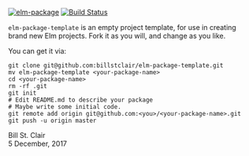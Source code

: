 [![elm-package](https://img.shields.io/badge/elm-1.0.0-blue.svg)](http://package.elm-lang.org/packages/billstclair/elm-package-template/latest)
[![Build Status](https://travis-ci.org/billstclair/elm-package-template.svg?branch=master)](https://travis-ci.org/billstclair/elm-package-template)

`elm-package-template` is an empty project template, for use in creating brand new Elm projects. Fork it as you will, and change as you like.

You can get it via:

    git clone git@github.com:billstclair/elm-package-template.git
    mv elm-package-template <your-package-name>
    cd <your-package-name>
    rm -rf .git
    git init
    # Edit README.md to describe your package
    # Maybe write some initial code.
    git remote add origin git@github.com:<you>/<your-package-name>.git
    git push -u origin master

Bill St. Clair<br/>
5 December, 2017

